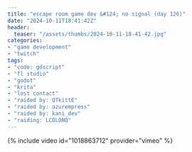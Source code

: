 ```yaml
---
title: "escape room game dev &#124; no signal (day 126)"
date: "2024-10-11T18:41:42Z"
header:
  teaser: "/assets/thumbs/2024-10-11-18-41-42.jpg"
categories:
- "game development"
- "twitch"
tags:
- "code: gdscript"
- "fl studio"
- "godot"
- "krita"
- "lost contact"
- "raided by: QTkittE"
- "raided by: azurempress"
- "raided by: kani_dev"
- "raiding: LCOLONQ"
---
```

{% include video id="1018863712" provider="vimeo" %}
